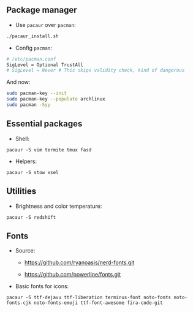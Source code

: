 ## Package manager

+ Use `pacaur` over `pacman`:

```sh
./pacaur_install.sh
```

+ Config `pacman`:

```sh
# /etc/pacman.conf
SigLevel = Optional TrustAll
# SigLevel = Never # This skips validity check, kind of dangerous
```

And now:

```sh
sudo pacman-key --init
sudo pacman-key --populate archlinux
sudo pacman -Syy
```

## Essential packages

+ Shell:
```
pacaur -S vim termite tmux fasd
```

+ Helpers:
```
pacaur -S stow xsel
```

## Utilities

+ Brightness and color temperature:
```
pacaur -S redshift
```

## Fonts

- Source:

    + https://github.com/ryanoasis/nerd-fonts.git

    + https://github.com/powerline/fonts.git

- Basic fonts for icons:

```
pacaur -S ttf-dejavu ttf-liberation terminus-font noto-fonts noto-fonts-cjk noto-fonts-emoji ttf-font-awesome fira-code-git
```
